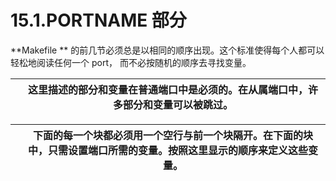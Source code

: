 # 15.1.PORTNAME 部分

**Makefile ** 的前几节必须总是以相同的顺序出现。这个标准使得每个人都可以轻松地阅读任何一个 port， 而不必按随机的顺序去寻找变量。

|      | 这里描述的部分和变量在普通端口中是必须的。在从属端口中，许多部分和变量可以被跳过。 |
| :----: | :------------------------------------------------------------: |

|      | 下面的每一个块都必须用一个空行与前一个块隔开。在下面的块中，只需设置端口所需的变量。按照这里显示的顺序来定义这些变量。 |
| :----: | :------------------------------------------------------------: |
